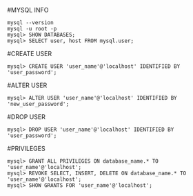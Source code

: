 #MYSQL INFO
```shell
mysql --version
mysql -u root -p
mysql> SHOW DATABASES;
mysql> SELECT user, host FROM mysql.user;
```

#CREATE USER
```shell
mysql> CREATE USER 'user_name'@'localhost' IDENTIFIED BY 'user_password';
```
#ALTER USER
```shell
mysql> ALTER USER 'user_name'@'localhost' IDENTIFIED BY 'new_user_password';
```
#DROP USER
```shell
mysql> DROP USER 'user_name'@'localhost' IDENTIFIED BY 'user_password';
```
#PRIVILEGES
```shell
mysql> GRANT ALL PRIVILEGES ON database_name.* TO 'user_name'@'localhost';
mysql> REVOKE SELECT, INSERT, DELETE ON database_name.* TO 'user_name'@'localhost';
mysql> SHOW GRANTS FOR 'user_name'@'localhost';
```
